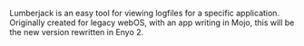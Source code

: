 Lumberjack is an easy tool for viewing logfiles for a specific application. Originally created for legacy webOS, with an app writing in Mojo, this will be the new version rewritten in Enyo 2.
